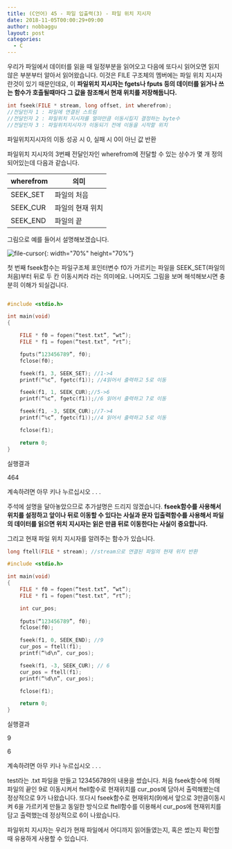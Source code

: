 ```yaml
---
title: (C언어) 45 - 파일 입출력(3) - 파일 위치 지시자
date: 2018-11-05T00:00:29+09:00
author: nobbaggu
layout: post
categories:
  - C
---
```


우리가 파일에서 데이터를 읽을 때 일정부분을 읽어오고 다음에 또다시 읽어오면 읽지 않은 부분부터 알아서 읽어왔습니다. 이것은 FILE 구조체의 멤버에는 파일 위치 지시자란것이 있기 때문인데요, 이 **파일위치 지시자는 fgets나 fputs 등의 데이터를 읽거나 쓰는 함수가 호출될때마다 그 값을 참조해서 현재 위치를 저장해둡니다.**

~~~ c
int fseek(FILE * stream, long offset, int wherefrom);
//전달인자 1 : 파일에 연결된 스트림
//전달인자 2 : 파일위치 지시자를 얼마만큼 이동시킬지 결정하는 byte수
//전달인자 3 : 파일위치지시자가 이동되기 전에 이동을 시작할 위치
~~~

파일위치지시자의 이동 성공 시 0, 실패 시 0이 아닌 값 반환

파일위치 지시자의 3번째 전달인자인 wherefrom에 전달할 수 있는 상수가 몇 개 정의되어있는데 다음과 같습니다.
        
|wherefrom|의미|
|---------|--|
|SEEK_SET|파일의 처음|
|SEEK_CUR|파일의 현재 위치|
|SEEK_END|파일의 끝|

그림으로 예를 들어서 설명해보겠습니다.

![file-cursor](https://nobbaggu.github.io/images/2018/09/file-cursor.jpg){: width="70%" height="70%"}

첫 번째 fseek함수는 파일구조체 포인터변수 f0가 가르키는 파일을 SEEK_SET(파일의 처음)부터 뒤로 두 칸 이동시켜라 라는 의미에요. 나머지도 그림을 보며 해석해보시면 충분히 이해가 되실겁니다.
 
~~~ c

#include <stdio.h>

int main(void)
{

	FILE * f0 = fopen(“test.txt”, “wt”);
	FILE * f1 = fopen(“test.txt”, “rt”);

	fputs(“123456789”, f0);
	fclose(f0);

	fseek(f1, 3, SEEK_SET); //1->4
	printf(“%c”, fgetc(f1)); //4읽어서 출력하고 5로 이동

	fseek(f1, 1, SEEK_CUR);//5->6
	printf(“%c”, fgetc(f1));//6 읽어서 출력하고 7로 이동

	fseek(f1, -3, SEEK_CUR);//7->4 
	printf(“%c”, fgetc(f1));//4 읽어서 출력하고 5로 이동

	fclose(f1);

	return 0;
}
~~~

실행결과

464

계속하려면 아무 키나 누르십시오 . . . 

주석에 설명을 달아놓았으므로 추가설명은 드리지 않겠습니다. **fseek함수를 사용해서 위치를 설정하고 앞이나 뒤로 이동할 수 있다는 사실과 문자 입출력함수를 사용해서 파일의 데이터를 읽으면 위치 지시자는 읽은 만큼 뒤로 이동한다는 사실이 중요합니다.**

그리고 현재 파일 위치 지시자를 알려주는 함수가 있습니다.

~~~ c
long ftell(FILE * stream); //stream으로 연결된 파일의 현재 위치 반환
~~~

~~~ c
#include <stdio.h>

int main(void)
{
	FILE * f0 = fopen(“test.txt”, “wt”);
	FILE * f1 = fopen(“test.txt”, “rt”);

	int cur_pos;
	
	fputs(“123456789”, f0);
	fclose(f0);

	fseek(f1, 0, SEEK_END); //9
	cur_pos = ftell(f1);
	printf(“%d\n”, cur_pos);

	fseek(f1, -3, SEEK_CUR); // 6
	cur_pos = ftell(f1);
	printf(“%d\n”, cur_pos);

	fclose(f1);

	return 0;
}
~~~

실행결과

9

6

계속하려면 아무 키나 누르십시오 . . . 

test라는 .txt 파일을 만들고 123456789의 내용을 썼습니다. 처음 fseek함수에 의해 파일의 끝인 9로 이동시켜서 ftell함수로 현재위치를 cur_pos에 담아서 출력해봤는데 정상적으로 9가 나왔습니다. 또다시 fseek함수로 현재위치(9)에서 앞으로 3만큼이동시켜 6을 가르키게 만들고 동일한 방식으로 ftell함수를 이용해서 cur_pos에 현재위치를 담고 출력했는데 정상적으로 6이 나왔습니다.

파일위치 지시자는 우리가 현재 파일에서 어디까지 읽어들였는지, 혹은 썼는지 확인할 때 유용하게 사용할 수 있습니다.